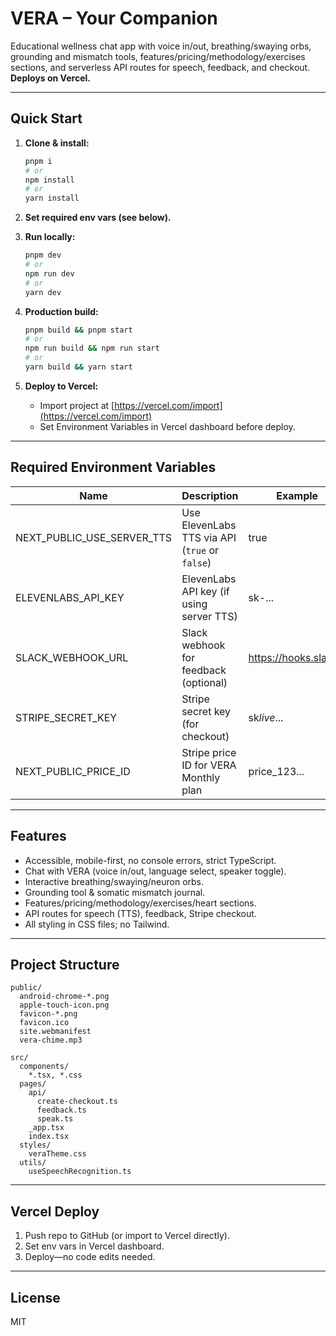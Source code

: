 # VERA – Your Companion

Educational wellness chat app with voice in/out, breathing/swaying orbs, grounding and mismatch tools, features/pricing/methodology/exercises sections, and serverless API routes for speech, feedback, and checkout. **Deploys on Vercel.**

---

## Quick Start

1. **Clone & install:**

   ```sh
   pnpm i
   # or
   npm install
   # or
   yarn install
   ```

2. **Set required env vars (see below).**

3. **Run locally:**

   ```sh
   pnpm dev
   # or
   npm run dev
   # or
   yarn dev
   ```

4. **Production build:**

   ```sh
   pnpm build && pnpm start
   # or
   npm run build && npm run start
   # or
   yarn build && yarn start
   ```

5. **Deploy to Vercel:**
   - Import project at [https://vercel.com/import](https://vercel.com/import)
   - Set Environment Variables in Vercel dashboard before deploy.

---

## Required Environment Variables

| Name                       | Description                                    | Example                |
| -------------------------- | ---------------------------------------------- | ---------------------- |
| NEXT_PUBLIC_USE_SERVER_TTS | Use ElevenLabs TTS via API (`true` or `false`) | true                   |
| ELEVENLABS_API_KEY         | ElevenLabs API key (if using server TTS)       | sk-...                 |
| SLACK_WEBHOOK_URL          | Slack webhook for feedback (optional)          | https://hooks.slack... |
| STRIPE_SECRET_KEY          | Stripe secret key (for checkout)               | sk*live*...            |
| NEXT_PUBLIC_PRICE_ID       | Stripe price ID for VERA Monthly plan          | price_123...           |

---

## Features

- Accessible, mobile-first, no console errors, strict TypeScript.
- Chat with VERA (voice in/out, language select, speaker toggle).
- Interactive breathing/swaying/neuron orbs.
- Grounding tool & somatic mismatch journal.
- Features/pricing/methodology/exercises/heart sections.
- API routes for speech (TTS), feedback, Stripe checkout.
- All styling in CSS files; no Tailwind.

---

## Project Structure

```
public/
  android-chrome-*.png
  apple-touch-icon.png
  favicon-*.png
  favicon.ico
  site.webmanifest
  vera-chime.mp3

src/
  components/
    *.tsx, *.css
  pages/
    api/
      create-checkout.ts
      feedback.ts
      speak.ts
    _app.tsx
    index.tsx
  styles/
    veraTheme.css
  utils/
    useSpeechRecognition.ts
```

---

## Vercel Deploy

1. Push repo to GitHub (or import to Vercel directly).
2. Set env vars in Vercel dashboard.
3. Deploy—no code edits needed.

---

## License

MIT
